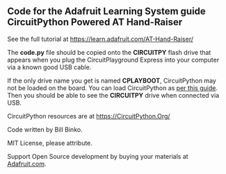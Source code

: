 ## Code for the Adafruit Learning System guide CircuitPython Powered AT Hand-Raiser

See the full tutorial at https://learn.adafruit.com/AT-Hand-Raiser/

The **code.py** file should be copied onto the **CIRCUITPY** flash drive that appears 
when you plug the CircuitPlayground Express into your computer via a known 
good USB cable. 

If the only drive name you get is named **CPLAYBOOT**, CircuitPython may not be loaded 
on the board. You can load CircuitPython as 
[per this guide](https://learn.adafruit.com/adafruit-circuit-playground-express/circuitpython-quickstart). 
Then you should be able to see the **CIRCUITPY** drive when connected via USB.

CircuitPython resources are at https://CircuitPython.Org/

Code written by Bill Binko. 

MIT License, please attribute.

Support Open Source development by buying your materials at [Adafruit.com](https://www.adafruit.com/).
